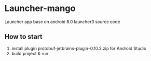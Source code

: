 # Launcher-mango
Launcher app base on android 8.0 launcher3 source code

## How to start

1. install plugin protobuf-jetbrains-plugin-0.10.2.zip for Android Studio
2. build project & run
